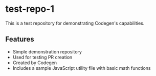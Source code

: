 # test-repo-1

This is a test repository for demonstrating Codegen's capabilities.

## Features
- Simple demonstration repository
- Used for testing PR creation
- Created by Codegen
- Includes a sample JavaScript utility file with basic math functions
